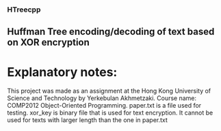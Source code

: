 ### HTreecpp ###
## Huffman Tree encoding/decoding of text based on XOR encryption ##
# Explanatory notes: #
This project was made as an assignment at the Hong Kong University of Science and Technology by Yerkebulan Akhmetzaki. 
Course name: COMP2012 Object-Oriented Programming.
paper.txt is a file used for testing.
xor_key is binary file that is used for text encryption. It cannot be used for texts with larger length than the one in paper.txt
